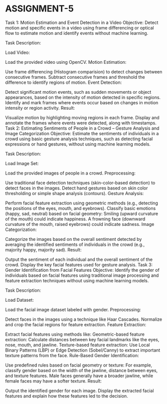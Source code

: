# ASSIGNMENT-5

Task 1: Motion Estimation and Event Detection in a Video
Objective:
Detect motion and specific events in a video using frame differencing or optical flow to estimate motion and identify events without machine learning.

Task Description:

Load Video:

Load the provided video using OpenCV.
Motion Estimation:

Use frame differencing (Histogram comparision) to detect changes between consecutive frames.
Subtract consecutive frames and threshold the difference to identify regions of motion.
Event Detection:

Detect significant motion events, such as sudden movements or object appearances, based on the intensity of motion detected in specific regions.
Identify and mark frames where events occur based on changes in motion intensity or region activity.
Result:

Visualize motion by highlighting moving regions in each frame.
Display and annotate the frames where events were detected, along with timestamps.
Task 2: Estimating Sentiments of People in a Crowd – Gesture Analysis and Image Categorization
Objective:
Estimate the sentiments of individuals in a crowd using basic gesture analysis techniques, such as detecting facial expressions or hand gestures, without using machine learning models.

Task Description:

Load Image Set:

Load the provided images of people in a crowd.
Preprocessing:

Use traditional face detection techniques (skin-color-based detection) to detect faces in the images.
Detect hand gestures based on skin color thresholding or simple shape analysis (contours).
Gesture Analysis:

Perform facial feature extraction using geometric methods (e.g., detecting the positions of the eyes, mouth, and eyebrows).
Classify basic emotions (happy, sad, neutral) based on facial geometry:
Smiling (upward curvature of the mouth) could indicate happiness.
A frowning face (downward curvature of the mouth, raised eyebrows) could indicate sadness.
Image Categorization:

Categorize the images based on the overall sentiment detected by averaging the identified sentiments of individuals in the crowd (e.g., majority happy, majority sad).
Result:

Output the sentiment of each individual and the overall sentiment of the crowd.
Display the key facial features used for gesture analysis.
Task 3: Gender Identification from Facial Features
Objective:
Identify the gender of individuals based on facial features using traditional image processing and feature extraction techniques without using machine learning models.

Task Description:

Load Dataset:

Load the facial image dataset labeled with gender.
Preprocessing:

Detect faces in the images using a technique like Haar Cascades.
Normalize and crop the facial regions for feature extraction.
Feature Extraction:

Extract facial features using methods like:
Geometric-based feature extraction: Calculate distances between key facial landmarks like the eyes, nose, mouth, and jawline.
Texture-based feature extraction: Use Local Binary Patterns (LBP) or Edge Detection (Sobel/Canny) to extract important texture patterns from the face.
Rule-Based Gender Identification:

Use predefined rules based on facial geometry or texture:
For example, classify gender based on the width of the jawline, distance between eyes, and texture features.
Male faces generally have a broader jawline, while female faces may have a softer texture.
Result:

Output the identified gender for each image.
Display the extracted facial features and explain how these features led to the decision.
